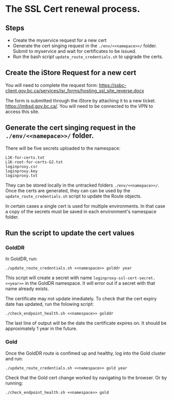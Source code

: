 # The SSL Cert renewal process.

## Steps
 - Create the myservice request for a new cert
 - Generate the cert singing request in the `./env/<<namepace>>/` folder. Submit to myservice and wait for certificates to be issued.
 - Run the bash script `update_route_credentials.sh` to upgrade the certs.

## Create the iStore Request for a new cert

You will need to complete the request form: https://ssbc-client.gov.bc.ca/services/isr_forms/hosting_ssl_site_reverse.docx

The form is submitted through the iStore by attaching it to a new ticket. https://imbsd.gov.bc.ca/.  You will need to be connected to the VPN to access this site.

## Generate the cert singing request in the `./env/<<namepace>>/` folder.

<!--  TODO CONVERT THIS CREATION TO A BASH SCRIPT -->
There will be five secrets uploaded to the namespace:

```
L1K-for-certs.txt
L1K-root-for-certs-G2.txt
loginproxy.csr
loginproxy.key
loginproxy.txt
```

They can be stored locally in the untracked folders `./env/<<namepace>>/`.  Once the certs are generated, they can can be used by the `update_route_credentials.sh` script to update the Route objects.

In certain cases a single cert is used for multiple environments.  In that case a copy of the secrets must be saved in each environment's namespace folder.


## Run the script to update the cert values

<!-- TODO: do we want to do the gold change first so that we have a GoldDR safety net?-->
### GoldDR
In GoldDR, run:

`./update_route_credentials.sh <<namespace>> golddr year`

This script will create a secret with name `loginproxy-ssl-cert-secret.<<year>>` in the GoldDR namespace.  It will error out if a secret with that name already exists.

The certificate may not update imediately.  To check that the cert expiry date has updated, run the folowing script:

`./check_endpoint_health.sh <<namespace>> golddr`

The last line of output will be the date the certificate expires on.  It should be approximately 1 year in the future.

### Gold

Once the GoldDR route is confimed up and healthy, log into the Gold cluster and run:

`./update_route_credentials.sh <<namespace>> gold year`

Check that the Gold cert change worked by navigating to the browser. Or by running:

`./check_endpoint_health.sh <<namespace>> gold`
